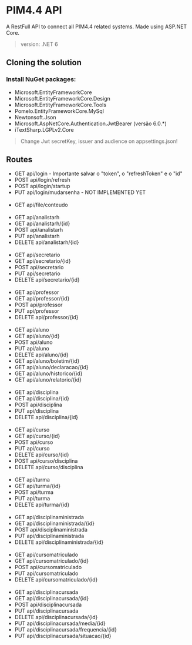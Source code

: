 ﻿# PIM4.4 API
A RestFull API to connect all PIM4.4 related systems. Made using ASP.NET Core.
> version: .NET 6


## Cloning the solution
### Install NuGet packages:
* Microsoft.EntityFrameworkCore
* Microsoft.EntityFrameworkCore.Design
* Microsoft.EntityFrameworkCore.Tools
* Pomelo.EntityFrameworkCore.MySql
* Newtonsoft.Json
* Microsoft.AspNetCore.Authentication.JwtBearer (versão 6.0.*)
* iTextSharp.LGPLv2.Core

> Change Jwt secretKey, issuer and audience on appsettings.json!

## Routes
* GET api/login - Importante salvar o "token", o "refreshToken" e o "id"
* POST api/login/refresh
* POST api/login/startup
* PUT api/login/mudarsenha - NOT IMPLEMENTED YET
\
&nbsp;
* GET api/file/conteudo
\
&nbsp;
* GET api/analistarh
* GET api/analistarh/{id}
* POST api/analistarh
* PUT api/analistarh
* DELETE api/analistarh/{id}
\
&nbsp;
* GET api/secretario
* GET api/secretario/{id}
* POST api/secretario
* PUT api/secretario
* DELETE api/secretario/{id}
\
&nbsp;
* GET api/professor
* GET api/professor/{id}
* POST api/professor
* PUT api/professor
* DELETE api/professor/{id}
\
&nbsp;
* GET api/aluno
* GET api/aluno/{id}
* POST api/aluno
* PUT api/aluno
* DELETE api/aluno/{id}
* GET api/aluno/boletim/{id}
* GET api/aluno/declaracao/{id}
* GET api/aluno/historico/{id}
* GET api/aluno/relatorio/{id}
\
&nbsp;
* GET api/disciplina
* GET api/disciplina/{id}
* POST api/disciplina
* PUT api/disciplina
* DELETE api/disciplina/{id}
\
&nbsp;
* GET api/curso
* GET api/curso/{id}
* POST api/curso
* PUT api/curso
* DELETE api/curso/{id}
* POST api/curso/disciplina
* DELETE api/curso/disciplina
\
&nbsp;
* GET api/turma
* GET api/turma/{id}
* POST api/turma
* PUT api/turma
* DELETE api/turma/{id}
\
&nbsp;
* GET api/disciplinaministrada
* GET api/disciplinaministrada/{id}
* POST api/disciplinaministrada
* PUT api/disciplinaministrada
* DELETE api/disciplinaministrada/{id}
\
&nbsp;
* GET api/cursomatriculado
* GET api/cursomatriculado/{id}
* POST api/cursomatriculado
* PUT api/cursomatriculado
* DELETE api/cursomatriculado/{id}
\
&nbsp;
* GET api/disciplinacursada
* GET api/disciplinacursada/{id}
* POST api/disciplinacursada
* PUT api/disciplinacursada
* DELETE api/disciplinacursada/{id}
* PUT api/disciplinacursada/media/{id}
* PUT api/disciplinacursada/frequencia/{id}
* PUT api/disciplinacursada/situacao/{id}
